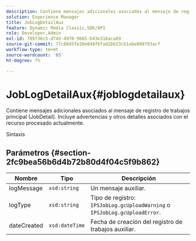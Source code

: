 ```yaml
---
description: Contiene mensajes adicionales asociados al mensaje de registro de trabajos principal (JobDetail). Incluye advertencias y otros detalles asociados con el recurso procesado actualmente.
solution: Experience Manager
title: JobLogDetailAux
feature: Dynamic Media Classic,SDK/API
role: Developer,Admin
exl-id: 789736c5-d74d-4970-9665-b43e316aca69
source-git-commit: 77c88d5fe20e048f6fad2bb23cb1abe090793acf
workflow-type: tm+mt
source-wordcount: '65'
ht-degree: 7%

---
```


# JobLogDetailAux{#joblogdetailaux}

Contiene mensajes adicionales asociados al mensaje de registro de trabajos principal (JobDetail). Incluye advertencias y otros detalles asociados con el recurso procesado actualmente.

Sintaxis

## Parámetros {#section-2fc9bea56b6d4b72b80d4f04c5f9b862}

| Nombre | Tipo | Descripción |
|---|---|---|
| logMessage | `xsd:string` | Un mensaje auxiliar. |
| logType | `xsd:string` | Tipo de registro: `IPSJobLog.gcUploadWarning` o `IPSJobLog.gcUploadError`. |
| dateCreated | `xsd:dateTime` | Fecha de creación del registro de trabajos auxiliar. |
